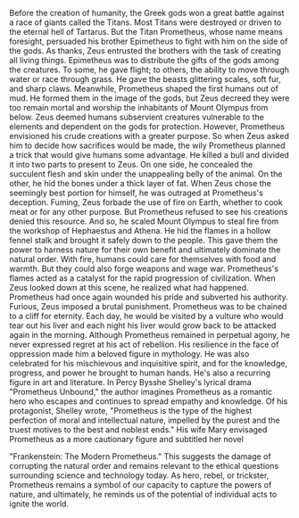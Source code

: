 
Before the creation of humanity,
the Greek gods won a great battle against 
a race of giants called the Titans.
Most Titans were destroyed or
driven to the eternal hell of Tartarus.
But the Titan Prometheus,
whose name means foresight,
persuaded his brother Epimetheus
to fight with him on the side of the gods.
As thanks, Zeus entrusted the brothers
with the task of creating 
all living things.
Epimetheus was to distribute the gifts
of the gods among the creatures.
To some, he gave flight;
to others, the ability 
to move through water
or race through grass.
He gave the beasts glittering scales,
soft fur,
and sharp claws.
Meanwhile, Prometheus shaped
the first humans out of mud.
He formed them in the image of the gods,
but Zeus decreed 
they were too remain mortal
and worship the inhabitants 
of Mount Olympus from below.
Zeus deemed humans subservient
creatures vulnerable to the elements
and dependent on the gods for protection.
However, Prometheus envisioned his crude
creations with a greater purpose.
So when Zeus asked him to decide
how sacrifices would be made,
the wily Prometheus planned a trick
that would give humans some advantage.
He killed a bull and divided it
into two parts to present to Zeus.
On one side, he concealed 
the succulent flesh and skin
under the unappealing belly of the animal.
On the other, he hid the bones
under a thick layer of fat.
When Zeus chose the seemingly
best portion for himself,
he was outraged 
at Prometheus&#39;s deception.
Fuming, Zeus forbade the use
of fire on Earth,
whether to cook meat 
or for any other purpose.
But Prometheus refused to see
his creations denied this resource.
And so, he scaled Mount Olympus
to steal fire
from the workshop 
of Hephaestus and Athena.
He hid the flames in a hollow fennel stalk
and brought it safely down to the people.
This gave them the power to harness
nature for their own benefit
and ultimately dominate the natural order.
With fire, humans could care 
for themselves with food and warmth.
But they could also forge weapons
and wage war.
Prometheus&#39;s flames acted as a catalyst
for the rapid progression of civilization.
When Zeus looked down at this scene,
he realized what had happened.
Prometheus had once again
wounded his pride
and subverted his authority.
Furious, Zeus imposed a brutal punishment.
Prometheus was to be chained
to a cliff for eternity.
Each day, he would be visited by a vulture
who would tear out his liver
and each night his liver would grow back
to be attacked again in the morning.
Although Prometheus remained 
in perpetual agony,
he never expressed regret 
at his act of rebellion.
His resilience in the face of oppression
made him a beloved figure in mythology.
He was also celebrated for his mischievous
and inquisitive spirit,
and for the knowledge, progress,
and power he brought to human hands.
He&#39;s also a recurring figure
in art and literature.
In Percy Bysshe Shelley&#39;s
lyrical drama &quot;Prometheus Unbound,&quot;
the author imagines Prometheus
as a romantic hero
who escapes and continues to spread
empathy and knowledge.
Of his protagonist, Shelley wrote,
&quot;Prometheus is the type 
of the highest perfection
of moral and intellectual nature,
impelled by the purest 
and the truest motives
to the best and noblest ends.&quot;
His wife Mary envisaged Prometheus
as a more cautionary figure
and subtitled her novel

&quot;Frankenstein: The Modern Prometheus.&quot;
This suggests the damage of corrupting
the natural order
and remains relevant 
to the ethical questions
surrounding science and technology today.
As hero, rebel, or trickster,
Prometheus remains a symbol of our
capacity to capture the powers of nature,
and ultimately,
he reminds us of the potential 
of individual acts to ignite the world.
